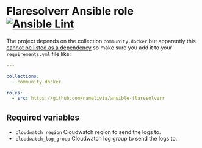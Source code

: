 # Flaresolverr Ansible role [![Ansible Lint](https://github.com/namelivia/ansible-flaresolverr/actions/workflows/ansible-lint.yml/badge.svg)](https://github.com/namelivia/ansible-flaresolverr/actions/workflows/ansible-lint.yml)

The project depends on the collection `community.docker` but apparently this [cannot be listed as a dependency](https://github.com/ansible/ansible/issues/62847) so make sure you add it to your `requirements.yml` file like:

```yml
---

collections:
  - community.docker

roles:
  - src: https://github.com/namelivia/ansible-flaresolverr
```

## Required variables
 - `cloudwatch_region` Cloudwatch region to send the logs to.
 - `cloudwatch_log_group` Cloudwatch log group to send the logs to.
